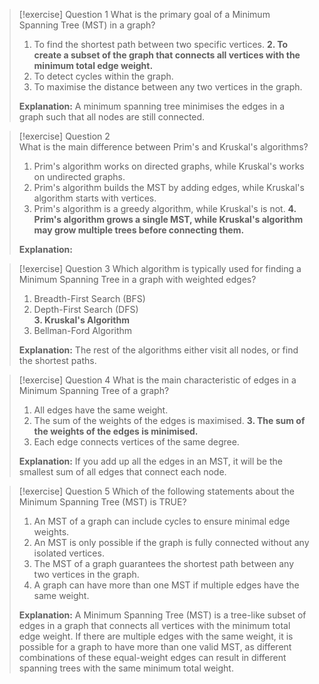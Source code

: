 > [!exercise] Question 1
> What is the primary goal of a Minimum Spanning Tree (MST) in a graph?
>
> 1. To find the shortest path between two specific vertices.
> **2. To create a subset of the graph that connects all vertices with the minimum total edge weight.**
> 3. To detect cycles within the graph.
> 4. To maximise the distance between any two vertices in the graph.
>
> **Explanation:**
> A minimum spanning tree minimises the edges in a graph such that all nodes are still connected.

> [!exercise] Question 2  
> What is the main difference between Prim's and Kruskal's algorithms?
>
> 1. Prim's algorithm works on directed graphs, while Kruskal's works on undirected graphs.
> 2. Prim's algorithm builds the MST by adding edges, while Kruskal's algorithm starts with vertices.
> 3. Prim's algorithm is a greedy algorithm, while Kruskal's is not.
> **4. Prim's algorithm grows a single MST, while Kruskal's algorithm may grow multiple trees before connecting them.**
>
> **Explanation:** 

> [!exercise] Question 3
> Which algorithm is typically used for finding a Minimum Spanning Tree in a graph with weighted edges?
>
> 1. Breadth-First Search (BFS)
> 2. Depth-First Search (DFS)  
> **3. Kruskal's Algorithm**
> 4. Bellman-Ford Algorithm
>
> **Explanation:** The rest of the algorithms either visit all nodes, or find the shortest paths. 

> [!exercise] Question 4
> What is the main characteristic of edges in a Minimum Spanning Tree of a graph?
>
> 1. All edges have the same weight.
> 2. The sum of the weights of the edges is maximised.
> **3. The sum of the weights of the edges is minimised.**
> 4. Each edge connects vertices of the same degree.
>
> **Explanation:** If you add up all the edges in an MST, it will be the smallest sum of all edges that connect each node. 

> [!exercise] Question 5
> Which of the following statements about the Minimum Spanning Tree (MST) is TRUE?
>
> 1. An MST of a graph can include cycles to ensure minimal edge weights.
> 2. An MST is only possible if the graph is fully connected without any isolated vertices.
> 3. The MST of a graph guarantees the shortest path between any two vertices in the graph.
> 4. A graph can have more than one MST if multiple edges have the same weight.
>
> **Explanation:** A Minimum Spanning Tree (MST) is a tree-like subset of edges in a graph that connects all vertices with the minimum total edge weight. If there are multiple edges with the same weight, it is possible for a graph to have more than one valid MST, as different combinations of these equal-weight edges can result in different spanning trees with the same minimum total weight.


